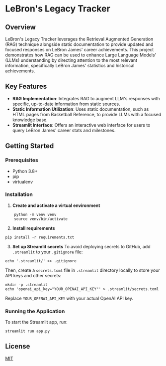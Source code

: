 # LeBron's Legacy Tracker

## Overview
LeBron's Legacy Tracker leverages the Retrieval Augmented Generation (RAG) technique alongside static documentation to provide updated and focused responses on LeBron James' career achievements. This project demonstrates how RAG can be used to enhance Large Language Models' (LLMs) understanding by directing attention to the most relevant information, specifically LeBron James' statistics and historical achievements.

## Key Features
- **RAG Implementation**: Integrates RAG to augment LLM's responses with specific, up-to-date information from static sources.
- **Static Information Utilization**: Uses static documentation, such as HTML pages from Basketball Reference, to provide LLMs with a focused knowledge base.
- **Streamlit Interface**: Offers an interactive web interface for users to query LeBron James' career stats and milestones.

## Getting Started

### Prerequisites
- Python 3.8+
- pip
- virtualenv

### Installation

1. **Create and activate a virtual environment**
```
    python -m venv venv
    source venv/bin/activate
```

2. **Install requirements**
```
pip install -r requirements.txt
```
3. **Set up Streamlit secrets**
To avoid deploying secrets to GitHub, add `.streamlit` to your `.gitignore` file:
```
echo '.streamlit/' >> .gitignore
```
Then, create a `secrets.toml` file in `.streamlit` directory locally to store your API keys and other secrets:
```
mkdir -p .streamlit
echo 'openai_api_key="YOUR_OPENAI_API_KEY"' > .streamlit/secrets.toml
```

Replace `YOUR_OPENAI_API_KEY` with your actual OpenAI API key.

### Running the Application

To start the Streamlit app, run:
```
streamlit run app.py
```

## License
[MIT](https://choosealicense.com/licenses/mit/)

